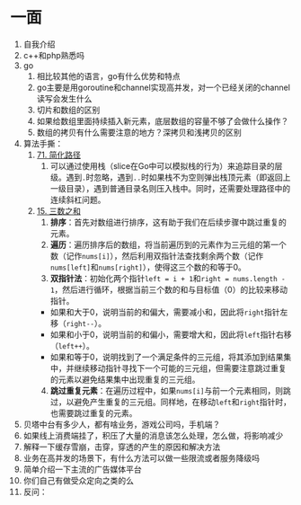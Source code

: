 # 一面

1. 自我介绍
2. c++和php熟悉吗
3. go
   1. 相比较其他的语言，go有什么优势和特点
   2. go主要是用goroutine和channel实现高并发，对一个已经关闭的channel读写会发生什么
   3. 切片和数组的区别
   4. 如果给数组里面持续插入新元素，底层数组的容量不够了会做什么操作？
   5. 数组的拷贝有什么需要注意的地方？深拷贝和浅拷贝的区别
4. 算法手撕：
   1. [71. 简化路径](https://leetcode.cn/problems/simplify-path/)
      1. 可以通过使用栈（slice在Go中可以模拟栈的行为）来追踪目录的层级。遇到`.`时忽略，遇到`..`时如果栈不为空则弹出栈顶元素（即返回上一级目录），遇到普通目录名则压入栈中。同时，还需要处理路径中的连续斜杠问题。
   2. [15. 三数之和](https://leetcode.cn/problems/3sum/)
      1. **排序**：首先对数组进行排序，这有助于我们在后续步骤中跳过重复的元素。
      2. **遍历**：遍历排序后的数组，将当前遍历到的元素作为三元组的第一个数（记作`nums[i]`），然后利用双指针法查找剩余两个数（记作`nums[left]`和`nums[right]`），使得这三个数的和等于0。
      3. **双指针法**：初始化两个指针`left = i + 1`和`right = nums.length - 1`，然后进行循环，根据当前三个数的和与目标值（0）的比较来移动指针。
      - 如果和大于0，说明当前的和偏大，需要减小和，因此将`right`指针左移（`right--`）。
      - 如果和小于0，说明当前的和偏小，需要增大和，因此将`left`指针右移（`left++`）。
      - 如果和等于0，说明找到了一个满足条件的三元组，将其添加到结果集中，并继续移动指针寻找下一个可能的三元组，但需要注意跳过重复的元素以避免结果集中出现重复的三元组。
      4. **跳过重复元素**：在遍历过程中，如果`nums[i]`与前一个元素相同，则跳过，以避免产生重复的三元组。同样地，在移动`left`和`right`指针时，也需要跳过重复的元素。
5. 贝塔中台有多少人，都有啥业务，游戏公司吗，手机端？
6. 如果线上消费端挂了，积压了大量的消息该怎么处理，怎么做，将影响减少
7. 解释一下缓存雪崩，击穿，穿透的产生的原因和解决方法
8. 业务在高并发的场景下，有什么方法可以做一些限流或者服务降级吗
9. 简单介绍一下主流的广告媒体平台
10. 你们自己有做受众定向之类的么
11. 反问：
